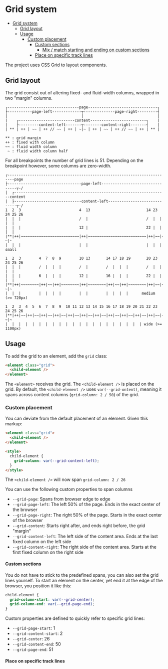 # Grid system

- [Grid system](#grid-system)
  - [Grid layout](#grid-layout)
  - [Usage](#usage)
    - [Custom placement](#custom-placement)
      - [Custom sections](#custom-sections)
        - [Mix / match starting and ending on custom sections](#mix--match-starting-and-ending-on-custom-sections)
      - [Place on specific track lines](#place-on-specific-track-lines)

The project uses CSS Grid to layout components.

## Grid layout

The grid consist out of altering fixed- and fluid-width columns, wrapped in two
"margin" columns.

```
┌--------------------------------page-------------------------------┐
├-----------page-left-------------┬--------------page-right---------┤
|                                 |                                 |
|    ┌-------------------------content-------------------------┐    |
|    ├---------content-left-------┬--------content-right-------┤    |
| ** | ++ | ~~ | ++ // ~~ | ++ | ~|~ | ++ | ~~ | ++ // ~~ | ++ | ** |

** : grid margin
++ : fixed with column
~~ : fluid width column
 ~ : fluid width column half
```

For all breakpoints the number of grid lines is 51. Depending on the breakpoint however,
some columns are zero-width.

```
┌-------------------------------------------------------------------------page
├---------------------------------page-left--------------------------------┬-/
|  ┌--------------------------------------------------------------------content
|  ├------------------------------content-left-----------------------------┬-/
1  2  3                          4  13                         14 23 24 25 26
|  |  |                          /  |                          /  |  |  |  |
|  |  |                          12 |                          22 |  |  |  |
|**|++|~~~~~~~~~~~~~~~~~~~~~~~~~~|++|~~~~~~~~~~~~~~~~~~~~~~~~~~|++|~~|++| ~|~
|  |  |                          |  |                          |  |  |   small

1  2  3        4  7  8  9        10 13       14 17 18 19       20 23 24 25 26
|  |  |        /  |  |  |        /  |        /  |  |  |        /  |  |  |  |
|  |  |        6  |  |  |        12 |        16 |  |  |        22 |  |  |  |
|**|++|~~~~~~~~|++|~~|++|~~~~~~~~|++|~~~~~~~~|++|~~|++|~~~~~~~~|++|~~|++| ~|~
|  |  |        |  |  |  |        |  |        |  |  |  |      medium (>= 720px)

1  2  3  4  5  6  7  8  9  10 11 12 13 14 15 16 17 18 19 20 21 22 23 24 25 26
|**|++|~~|++|~~|++|~~|++|~~|++|~~|++|~~|++|~~|++|~~|++|~~|++|~~|++|~~|++| ~|~
|  |  |  |  |  |  |  |  |  |  |  |  |  |  |  |  |  |  |  |  | wide (>= 1100px)
```

 ##  Usage

To add the grid to an element, add the `grid` class:

```html
<element class="grid">
  <child-element />
</element>
```

The `<element>` receives the grid. The `<child-element />` is placed on the grid.
By default, the `<child-element />` uses `var(--grid-ontent)`, meaning it spans across content columns (`grid-column: 2 / 50`) of the grid.

### Custom placement

You can deviate from the default placement of an element. Given this markup:

```html
<element class="grid">
  <child-element />
</element>

<style>
  child-element {
    grid-column: var(--grid-content-left);
  }
</style>
```

The `<child-element />` will now span `grid-column: 2 / 26`

You can use the following custom properties to span columns
* `--grid-page`: Spans from browser edge to edge
* `--grid-page-left`: The left 50% of the page. Ends in the exact center of the browser
* `--grid-page-right`: The right 50% of the page. Starts in the exact center of the browser
* `--grid-content`: Starts right after, and ends right before, the grid "margin"
* `--grid-content-left`: The left side of the content area. Ends at the last fixed column on the left side
* `--grid-content-right`: The right side of the content area. Starts at the first fixed column on the right side

#### Custom sections
You do not have to stick to the predefined spans, you can also set the grid lines yourself.
To start an element on the center, yet end it at the edge of the browser,
you position it like this:

```css
child-element {
  grid-column-start: var(--grid-center);
  grid-column-end: var(--grid-page-end);
}
```

Custom properties are defined to quickly refer to specific grid lines:
* `--grid-page-start`: 1
* `--grid-content-start`: 2
* `--grid-center`: 26
* `--grid-content-end`: 50
* `--grid-page-end`: 51

#### Place on specific track lines
